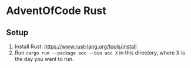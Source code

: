 # AdventOfCode Rust

## Setup

1. Install Rust: https://www.rust-lang.org/tools/install
2. Run `cargo run --package aoc --bin aoc X` in this directory, where X is the day you want to run.